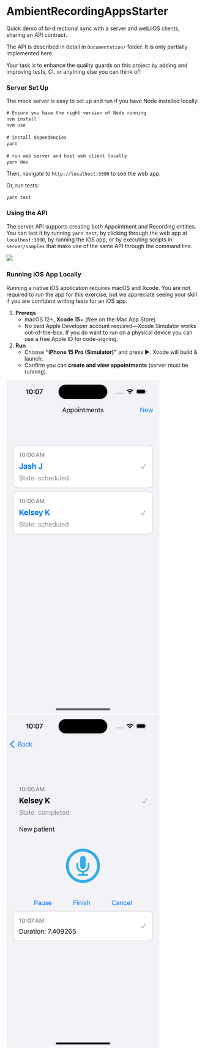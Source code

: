 # AmbientRecordingAppsStarter

Quick demo of bi-directional sync with a server and web/iOS clients, sharing an API contract.

The API is described in detail in `Documentation/` folder. It is only partially implemented here.

Your task is to enhance the quality guards on this project by adding and improving tests, CI, or anything else you can think of!

### Server Set Up

The mock server is easy to set up and run if you have Node installed locally:

```
# Ensure you have the right version of Node running
nvm install
nvm use

# install dependencies
yarn

# run web server and host web client locally
yarn dev
```

Then, navigate to `http://localhost:3000` to see the web app.

Or, run tests:

```
yarn test
```

### Using the API

The server API supports creating both Appointment and Recording entities. You can test it by running `yarn test`, by clicking through the web app at `localhost:3000`, by running the iOS app, or by executing scripts in `server/samples` that make use of the same API through the command line.

<img src="/Documentation/Screenshots/Screenshot 2024-03-10 at 10.39.14 AM.png?raw=true" width=800/>

### Running iOS App Locally

Running a native iOS application requires macOS and Xcode. You are not required to run the app for this exercise, but we appreciate seeing your skill if you are confident writing tests for an iOS app.

1. **Prereqs**
    - macOS 12+, **Xcode 15**+ (free on the Mac App Store)
    - No paid Apple Developer account required—Xcode Simulator works out-of-the-box. If you do want to run on a physical device you can use a free Apple ID for code-signing.
2. **Run**
    - Choose **“iPhone 15 Pro (Simulator)”** and press ▶️. Xcode will build & launch.
    - Confirm you can **create and view appointments** (server must be running).

<img src="/Documentation/Screenshots/Simulator Screenshot - iPhone 15 Pro - 2024-03-10 at 10.07.15.png?raw=true" width=400/> <img src="/Documentation/Screenshots/Simulator Screenshot - iPhone 15 Pro - 2024-03-10 at 10.07.32.png?raw=true" width=400/>
